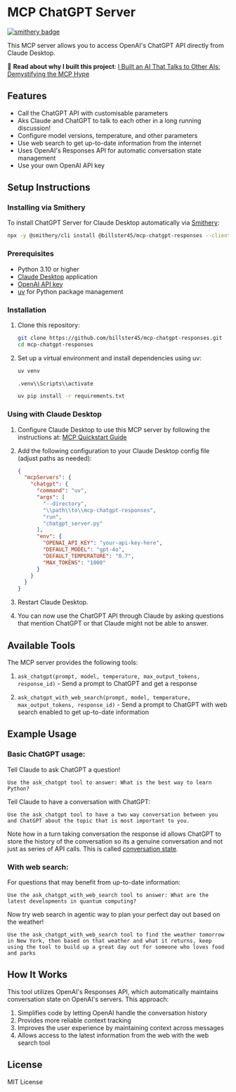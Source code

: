 # MCP ChatGPT Server
[![smithery badge](https://smithery.ai/badge/@billster45/mcp-chatgpt-responses)](https://smithery.ai/server/@billster45/mcp-chatgpt-responses)

This MCP server allows you to access OpenAI's ChatGPT API directly from Claude Desktop.

📝 **Read about why I built this project**: [I Built an AI That Talks to Other AIs: Demystifying the MCP Hype](https://medium.com/@billcockerill/i-built-an-ai-that-talks-to-other-ais-demystifying-the-mcp-hype-88dc03520552)

## Features

- Call the ChatGPT API with customisable parameters
- Aks Claude and ChatGPT to talk to each other in a long running discussion!
- Configure model versions, temperature, and other parameters
- Use web search to get up-to-date information from the internet
- Uses OpenAI's Responses API for automatic conversation state management
- Use your own OpenAI API key

## Setup Instructions

### Installing via Smithery

To install ChatGPT Server for Claude Desktop automatically via [Smithery](https://smithery.ai/server/@billster45/mcp-chatgpt-responses):

```bash
npx -y @smithery/cli install @billster45/mcp-chatgpt-responses --client claude
```

### Prerequisites

- Python 3.10 or higher
- [Claude Desktop](https://claude.ai/download) application
- [OpenAI API key](https://platform.openai.com/settings/organization/api-keys)
- [uv](https://github.com/astral-sh/uv) for Python package management

### Installation

1. Clone this repository:
   ```bash
   git clone https://github.com/billster45/mcp-chatgpt-responses.git
   cd mcp-chatgpt-responses
   ```

2. Set up a virtual environment and install dependencies using uv:
   ```bash
   uv venv
   ```

   ```bash
   .venv\\Scripts\\activate
   ```
   
   ```bash
   uv pip install -r requirements.txt
   ```

### Using with Claude Desktop

1. Configure Claude Desktop to use this MCP server by following the instructions at:
   [MCP Quickstart Guide](https://modelcontextprotocol.io/quickstart/user#2-add-the-filesystem-mcp-server)

2. Add the following configuration to your Claude Desktop config file (adjust paths as needed):
   ```json
   {
     "mcpServers": {
       "chatgpt": {
         "command": "uv",
         "args": [
           "--directory",
           "\\path\\to\\mcp-chatgpt-responses",
           "run",
           "chatgpt_server.py"
         ],
         "env": {
           "OPENAI_API_KEY": "your-api-key-here",
           "DEFAULT_MODEL": "gpt-4o",
           "DEFAULT_TEMPERATURE": "0.7",
           "MAX_TOKENS": "1000"
         }
       }
     }
   }
   ```

3. Restart Claude Desktop.

4. You can now use the ChatGPT API through Claude by asking questions that mention ChatGPT or that Claude might not be able to answer.

## Available Tools

The MCP server provides the following tools:

1. `ask_chatgpt(prompt, model, temperature, max_output_tokens, response_id)` - Send a prompt to ChatGPT and get a response

2. `ask_chatgpt_with_web_search(prompt, model, temperature, max_output_tokens, response_id)` - Send a prompt to ChatGPT with web search enabled to get up-to-date information

## Example Usage

### Basic ChatGPT usage:

Tell Claude to ask ChatGPT a question!
```
Use the ask_chatgpt tool to answer: What is the best way to learn Python?
```

Tell Claude to have a conversation with ChatGPT:
```
Use the ask_chatgpt tool to have a two way conversation between you and ChatGPT about the topic that is most important to you.
```
Note how in a turn taking conversation the response id allows ChatGPT to store the history of the conversation so its a genuine conversation and not just as series of API calls. This is called [conversation state](https://platform.openai.com/docs/guides/conversation-state?api-mode=responses#openai-apis-for-conversation-state).

### With web search:

For questions that may benefit from up-to-date information:
```
Use the ask_chatgpt_with_web_search tool to answer: What are the latest developments in quantum computing?
```

Now try web search in agentic way to plan your perfect day out based on the weather!
```
Use the ask_chatgpt_with_web_search tool to find the weather tomorrow in New York, then based on that weather and what it returns, keep using the tool to build up a great day out for someone who loves food and parks
```

## How It Works

This tool utilizes OpenAI's Responses API, which automatically maintains conversation state on OpenAI's servers. This approach:

1. Simplifies code by letting OpenAI handle the conversation history
2. Provides more reliable context tracking
3. Improves the user experience by maintaining context across messages
4. Allows access to the latest information from the web with the web search tool

## License

MIT License

